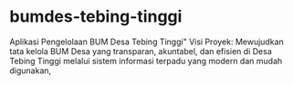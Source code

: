 # bumdes-tebing-tinggi
Aplikasi Pengelolaan BUM Desa Tebing Tinggi"  Visi Proyek:  Mewujudkan tata kelola BUM Desa yang transparan, akuntabel, dan efisien di Desa Tebing Tinggi melalui sistem informasi terpadu yang modern dan mudah digunakan, 
